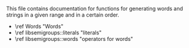 <!--
Distributed under the terms of the GPL license version 3.

The full license is in the file LICENSE, distributed with this
software.
-->

This file contains documentation for functions for generating words and
strings in a given range and in a certain order.

* \ref Words "Words"
* \ref libsemigroups::literals "literals"
* \ref libsemigroups::words "operators for words"
